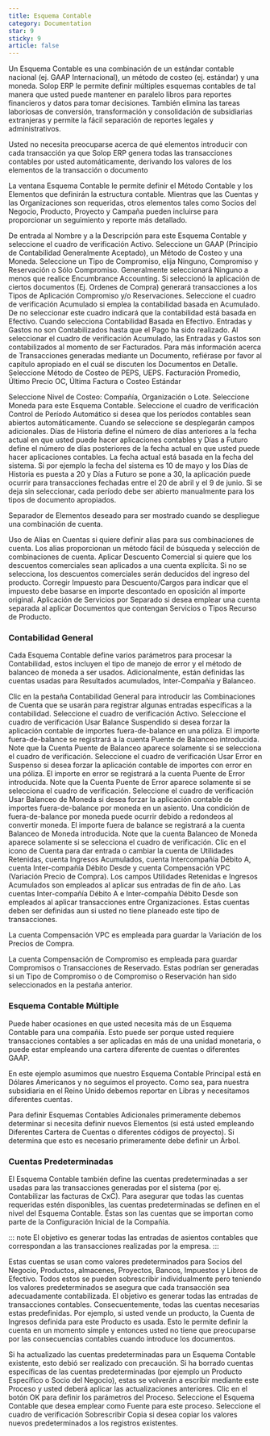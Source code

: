 ```yaml
---
title: Esquema Contable
category: Documentation
star: 9
sticky: 9
article: false
---
```


Un Esquema Contable es una combinación de un estándar contable nacional (ej. GAAP Internacional), un método de costeo (ej. estándar) y una moneda. 
Solop ERP le permite definir múltiples esquemas contables de tal manera que usted puede mantener en paralelo libros para reportes financieros y datos para tomar decisiones.
También elimina las tareas laboriosas de conversión, transformación y consolidación de subsidiarias extranjeras y permite la fácil separación de reportes legales y administrativos.

Usted no necesita preocuparse acerca de qué elementos introducir con cada transacción ya que Solop ERP genera todas las transacciones contables por usted automáticamente, derivando los valores de los elementos de la transacción o documento

La ventana Esquema Contable le permite definir el Método Contable y los Elementos que definirán la estructura contable. Mientras que las Cuentas y las Organizaciones son requeridas, otros elementos tales como Socios del Negocio, Producto, Proyecto y Campaña pueden incluirse para proporcionar un seguimiento y reporte más detallado. 

De entrada al Nombre y a la Descripción para este  Esquema Contable  y seleccione el cuadro de verificación Activo. Seleccione un GAAP (Principio de Contabilidad  Generalmente Aceptado), un Método de Costeo y una Moneda. 
Seleccione un Tipo de Compromiso, elija Ninguno, Compromiso y Reservación o Sólo Compromiso. Generalmente seleccionará Ninguno a menos que realice Encumbrance Accounting. Si seleccionó la aplicación de ciertos documentos (Ej. Ordenes  de Compra) generará transacciones a los Tipos de Aplicación Compromiso y/o Reservaciones. 
Seleccione el cuadro de verificación Acumulado si emplea la contabilidad basada en Acumulado. De no seleccionar este  cuadro indicará que la contabilidad está basada en Efectivo. Cuando selecciona Contabilidad Basada en Efectivo. Entradas y Gastos no son Contabilizados hasta que el Pago ha sido realizado. Al seleccionar el cuadro de verificación Acumulado, las Entradas y Gastos son contabilizados al momento de ser Facturados.
Para más información acerca de Transacciones generadas mediante un Documento, refiérase por favor al capítulo apropiado en el cuál se discuten los Documentos en Detalle.
Seleccione Método de Costeo de PEPS, UEPS. Facturación Promedio, Último Precio OC, Última Factura o Costeo Estándar

Seleccione Nivel de Costeo: Compañía, Organización o Lote.
Seleccione Moneda para este Esquema Contable.
Seleccione el cuadro de verificación Control de Período Automático si desea que los períodos contables sean abiertos automáticamente. Cuando se seleccione se desplegarán campos adicionales. Días de Historia define el número de días anteriores a la fecha actual en que usted puede hacer aplicaciones contables y Días a Futuro define el número de días posteriores de la fecha actual en que usted puede hacer aplicaciones contables. La fecha actual está basada en la fecha del sistema. Si por ejemplo la fecha del sistema es 10 de mayo y los Días de Historia es puesta a 20 y Días a Futuro se pone a 30, la aplicación puede ocurrir para transacciones fechadas entre el 20 de abril y el 9 de junio. Si se deja sin seleccionar, cada período debe ser abierto manualmente para los tipos de documento apropiados.

Separador de Elementos deseado para ser mostrado cuando se despliegue una combinación de cuenta.


Uso de Alias en Cuentas si quiere definir alias para sus combinaciones de cuenta. Los alias proporcionan un método fácil de búsqueda y selección de combinaciones de cuenta.
Aplicar Descuento Comercial si quiere que los descuentos comerciales sean aplicados a una cuenta explícita. Si no se selecciona, los descuentos comerciales serán deducidos del ingreso del producto.
Corregir Impuesto para Descuento/Cargos para indicar que el impuesto debe basarse en importe descontado en oposición al importe original.
Aplicación de Servicios por Separado si desea emplear una cuenta separada al aplicar Documentos que contengan Servicios o Tipos Recurso de Producto.

### Contabilidad General

Cada Esquema Contable define varios parámetros para procesar la Contabilidad, estos incluyen el tipo de manejo de error y el método de balanceo de moneda a ser usados. Adicionalmente, están definidas las cuentas usadas para Resultados acumulados, Inter-Compañía y Balanceo.

Clic en la pestaña Contabilidad General para introducir las Combinaciones de Cuenta que se usarán para registrar algunas entradas específicas a la contabilidad. 
Seleccione el cuadro de verificación Activo.
Seleccione el cuadro de verificación Usar Balance Suspendido si desea forzar la aplicación contable de importes fuera-de-balance en una póliza. El importe fuera-de-balance se registrará a la cuenta Puente de Balanceo introducida. Note que la Cuenta Puente de Balanceo aparece solamente si se selecciona el cuadro de verificación.
Seleccione el cuadro de verificación Usar Error en Suspenso si desea forzar la aplicación contable de importes con error en una póliza.  El importe en error se registrará a la cuenta Puente de Error  introducida. Note que la Cuenta Puente de Error  aparece solamente si se selecciona el cuadro de verificación.
Seleccione el cuadro de verificación Usar Balanceo de Moneda si desea forzar la aplicación contable de importes fuera-de-balance por moneda en un asiento. Una condición de fuera-de-balance por moneda puede ocurrir debido a redondeos al convertir moneda. El importe fuera de balance  se registrará a la cuenta Balanceo de Moneda introducida. Note que la  cuenta Balanceo de Moneda  aparece solamente si se selecciona el cuadro de verificación.
Clic en el icono de Cuenta para dar entrada o cambiar la cuenta de Utilidades Retenidas, cuenta Ingresos Acumulados, cuenta Intercompañía Débito A, cuenta  Inter-compañía Débito Desde y cuenta Compensación VPC (Variación Precio de Compra).
Los campos Utilidades Retenidas e Ingresos Acumulados son empleados al aplicar sus entradas de fin de año.
Las  cuentas Inter-compañía Débito A e Inter-compañía Débito Desde son empleados al aplicar transacciones entre Organizaciones. Estas cuentas deben ser definidas aun si usted no tiene planeado este tipo de transacciones.

La cuenta Compensación VPC es empleada para guardar la Variación de los Precios de Compra.

La cuenta Compensación de Compromiso es empleada para guardar Compromisos o Transacciones de Reservado. Estas podrían ser generadas si un Tipo de Compromiso o  de Compromiso o Reservación han sido seleccionados en la pestaña anterior. 

### Esquema Contable Múltiple

Puede haber ocasiones en que usted necesita más de un Esquema Contable para una compañía. Esto puede ser porque usted requiere transacciones contables a ser aplicadas en más de una unidad monetaria, o puede estar empleando una cartera diferente de cuentas o diferentes GAAP. 

En este ejemplo asumimos que nuestro Esquema Contable Principal está en Dólares Americanos y no seguimos el proyecto. Como sea, para nuestra subsidiaria en el Reino Unido debemos reportar en Libras  y necesitamos diferentes cuentas.

Para definir Esquemas Contables Adicionales primeramente debemos determinar si necesita definir nuevos Elementos (si está usted empleando Diferentes Cartera de Cuentas o  diferentes códigos de proyecto). Si determina que esto es necesario primeramente debe definir un Árbol.

### Cuentas Predeterminadas

El Esquema Contable también define las cuentas predeterminadas a ser usadas para las transacciones generadas por el sistema (por ej. Contabilizar las facturas de CxC). 
Para asegurar que todas las cuentas requeridas estén disponibles, las cuentas predeterminadas se definen en el nivel del Esquema Contable. Éstas son las cuentas que se importan como parte de la Configuración Inicial de la Compañía.

::: note
El objetivo es generar todas las entradas de asientos contables que correspondan a las transacciones realizadas por la empresa.
:::

Estas cuentas se usan como valores predeterminados para Socios del Negocio, Productos, almacenes, Proyectos, Bancos, Impuestos y Libros de Efectivo. Todos estos se pueden sobrescribir individualmente pero teniendo los valores predeterminados se asegura que cada transacción sea adecuadamente contabilizada.
El objetivo es generar todas las entradas de transacciones contables. Consecuentemente, todas las cuentas necesarias estas predefinidas. Por ejemplo, si usted vende un producto, la Cuenta de Ingresos definida para este Producto es usada. Esto le permite definir la cuenta en un momento simple y entonces usted no tiene que preocuparse por las consecuencias contables cuando introduce los documentos.

Si ha actualizado las cuentas predeterminadas para un Esquema Contable existente, esto debió ser realizado con precaución. Si ha borrado cuentas específicas de las cuentas predeterminadas (por ejemplo un Producto Específico o Socio del Negocio), estas se volverán a escribir mediante este Proceso y usted deberá aplicar las actualizaciones anteriores.
Clic en el botón OK para definir los parámetros del Proceso.
Seleccione el Esquema Contable que desea emplear como Fuente para este proceso.
Seleccione el cuadro de verificación Sobrescribir Copia si desea copiar los valores nuevos predeterminados a los registros existentes.
